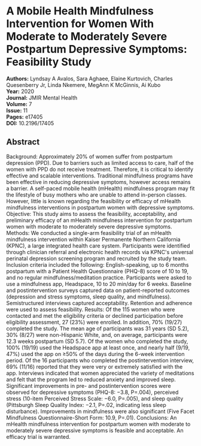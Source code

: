 # A Mobile Health Mindfulness Intervention for Women With Moderate to Moderately Severe Postpartum Depressive Symptoms: Feasibility Study

**Authors:** Lyndsay A Avalos, Sara Aghaee, Elaine Kurtovich, Charles Quesenberry Jr, Linda Nkemere, MegAnn K McGinnis, Ai Kubo  
**Year:** 2020  
**Journal:** JMIR Mental Health  
**Volume:** 7  
**Issue:** 11  
**Pages:** e17405  
**DOI:** 10.2196/17405  

## Abstract
Background: Approximately 20% of women suffer from postpartum depression (PPD). Due to barriers such as limited access to care, half of the women with PPD do not receive treatment. Therefore, it is critical to identify effective and scalable interventions. Traditional mindfulness programs have been effective in reducing depressive symptoms, however access remains a barrier. A self-paced mobile health (mHealth) mindfulness program may fit the lifestyle of busy mothers who are unable to attend in-person classes. However, little is known regarding the feasibility or efficacy of mHealth mindfulness interventions in postpartum women with depressive symptoms.
Objective: This study aims to assess the feasibility, acceptability, and preliminary efficacy of an mHealth mindfulness intervention for postpartum women with moderate to moderately severe depressive symptoms.
Methods: We conducted a single-arm feasibility trial of an mHealth mindfulness intervention within Kaiser Permanente Northern California (KPNC), a large integrated health care system. Participants were identified through clinician referral and electronic health records via KPNC's universal perinatal depression screening program and recruited by the study team. Inclusion criteria included the following: English-speaking, up to 6 months postpartum with a Patient Health Questionnaire (PHQ-8) score of 10 to 19, and no regular mindfulness/meditation practice. Participants were asked to use a mindfulness app, Headspace, 10 to 20 min/day for 6 weeks. Baseline and postintervention surveys captured data on patient-reported outcomes (depression and stress symptoms, sleep quality, and mindfulness). Semistructured interviews captured acceptability. Retention and adherence were used to assess feasibility.
Results: Of the 115 women who were contacted and met the eligibility criteria or declined participation before eligibility assessment, 27 (23%) were enrolled. In addition, 70% (19/27) completed the study. The mean age of participants was 31 years (SD 5.2), 30% (8/27) were non-Hispanic White, and, on average, participants were 12.3 weeks postpartum (SD 5.7). Of the women who completed the study, 100% (19/19) used the Headspace app at least once, and nearly half (9/19, 47%) used the app on ≥50% of the days during the 6-week intervention period. Of the 16 participants who completed the postintervention interview, 69% (11/16) reported that they were very or extremely satisfied with the app. Interviews indicated that women appreciated the variety of meditations and felt that the program led to reduced anxiety and improved sleep. Significant improvements in pre- and postintervention scores were observed for depressive symptoms (PHQ-8: −3.8, P=.004), perceived stress (10-item Perceived Stress Scale: −6.0, P=.005), and sleep quality (Pittsburgh Sleep Quality Index: −2.1, P=.02, indicating less sleep disturbance). Improvements in mindfulness were also significant (Five Facet Mindfulness Questionnaire-Short Form: 10.9, P=.01).
Conclusions: An mHealth mindfulness intervention for postpartum women with moderate to moderately severe depressive symptoms is feasible and acceptable. An efficacy trial is warranted.

